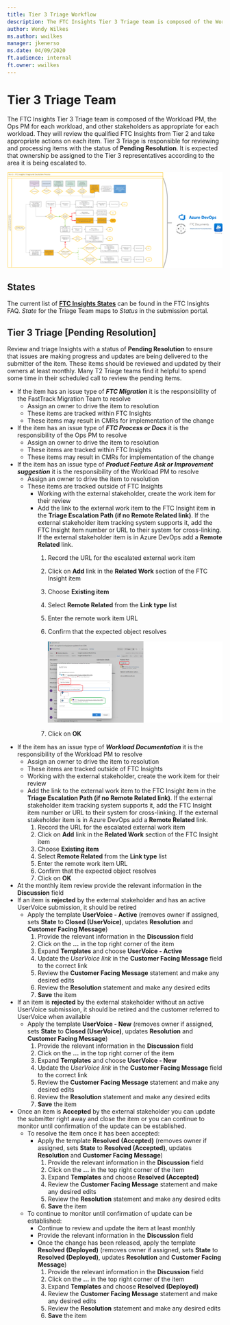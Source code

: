 ```yaml
---
title: Tier 3 Triage Workflow
description: The FTC Insights Tier 3 Triage team is composed of the Workload PM, the Ops PM for each workload, and other stakeholders as appropriate for each workload.
author: Wendy Wilkes
ms.author: wwilkes
manager: jkenerso
ms.date: 04/09/2020
ft.audience: internal
ft.owner: wwilkes
---
```

# Tier 3 Triage Team
The FTC Insights Tier 3 Triage team is composed of the Workload PM, the Ops PM for each workload, and other stakeholders as appropriate for each workload. They will review the qualified FTC Insights from Tier 2 and take appropriate actions on each item. Tier 3 Triage is responsible for reviewing and processing items with the status of **Pending Resolution**. It is expected that ownership be assigned to the Tier 3 representatives according to the area it is being escalated to.

![Tier 3 Workflow](../media/triage-flow-detail-t3.png)

## States
The current list of **[FTC Insights States](../status.md)** can be found in the FTC Insights FAQ. *State* for the Triage Team maps to *Status* in the submission portal.

## Tier 3 Triage [Pending Resolution]
Review and triage Insights with a status of **Pending Resolution** to ensure that issues are making progress and updates are being delivered to the submitter of the item. These items should be reviewed and updated by their owners at least monthly. Many T2 Triage teams find it helpful to spend some time in their scheduled call to review the pending items.
- If the item has an issue type of ***FTC Migration*** it is the responsibility of the FastTrack Migration Team to resolve 
    - Assign an owner to drive the item to resolution
    - These items are tracked within FTC Insights
    - These items may result in CMRs for implementation of the change
- If the item has an issue type of ***FTC Process or Docs*** it is the responsibility of the Ops PM to resolve 
    - Assign an owner to drive the item to resolution
    - These items are tracked within FTC Insights
    - These items may result in CMRs for implementation of the change
- If the item has an issue type of ***Product Feature Ask or Improvement suggestion*** it is the responsibility of the Workload PM to resolve 
    - Assign an owner to drive the item to resolution
    - These items are tracked outside of FTC Insights
        - Working with the external stakeholder, create the work item for their review
        - Add the link to the external work item to the FTC Insight item in the **Triage Escalation Path (if no Remote Related link)**. If the external stakeholder item tracking system supports it, add the FTC Insight item number or URL to their system for cross-linking. If the external stakeholder item is in Azure DevOps add a **Remote Related** link.
            1. Record the URL for the escalated external work item
            2. Click on **Add** link in the **Related Work** section of the FTC Insight item
            3. Choose **Existing item**
            4. Select **Remote Related** from the **Link type** list
            5. Enter the remote work item URL 
            6. Confirm that the expected object resolves

                ![Remote Related](../media/remote-related.png)
                
            7. Click on **OK**
- If the item has an issue type of ***Workload Documentation*** it is the responsibility of the Workload PM to resolve 
    - Assign an owner to drive the item to resolution
    - These items are tracked outside of FTC Insights
    - Working with the external stakeholder, create the work item for their review
    - Add the link to the external work item to the FTC Insight item in the **Triage Escalation Path (if no Remote Related link)**. If the external stakeholder item tracking system supports it, add the FTC Insight item number or URL to their system for cross-linking. If the external stakeholder item is in Azure DevOps add a **Remote Related** link.
        1. Record the URL for the escalated external work item
        2. Click on **Add** link in the **Related Work** section of the FTC Insight item
        3. Choose **Existing item**
        4. Select **Remote Related** from the **Link type** list
        5. Enter the remote work item URL 
        6. Confirm that the expected object resolves
        7. Click on **OK**
- At the monthly item review provide the relevant information in the **Discussion** field
- If an item is **rejected** by the external stakeholder and has an active UserVoice submission, it should be retired
    - Apply the template **UserVoice - Active** (removes owner if assigned, sets **State** to **Closed (UserVoice)**, updates **Resolution** and **Customer Facing Message**)
        1.	Provide the relevant information in the **Discussion** field 
        2.	Click on the **…** in the top right corner of the item
        3.	Expand **Templates** and choose **UserVoice - Active**
        4.	Update the *UserVoice link* in the **Customer Facing Message** field to the correct link
        5.	Review the **Customer Facing Message** statement and make any desired edits 
        6.	Review the **Resolution** statement and make any desired edits  
        7.	**Save** the item
- If an item is **rejected** by the external stakeholder without an active UserVoice submission, it should be retired and the customer referred to UserVoice when available
    - Apply the template **UserVoice - New** (removes owner if assigned, sets **State** to **Closed (UserVoice)**, updates **Resolution** and **Customer Facing Message**)
        1.	Provide the relevant information in the **Discussion** field 
        2.	Click on the **…** in the top right corner of the item
        3.	Expand **Templates** and choose **UserVoice - New**
        4.	Update the *UserVoice link* in the **Customer Facing Message** field to the correct link
        5.	Review the **Customer Facing Message** statement and make any desired edits 
        6.	Review the **Resolution** statement and make any desired edits  
        7.	**Save** the item
- Once an item is **Accepted** by the external stakeholder you can update the submitter right away and close the item or you can continue to monitor until confirmation of the update can be established. 
    - To resolve the item once it has been accepted: 
        - Apply the template **Resolved (Accepted)** (removes owner if assigned, sets **State** to **Resolved (Accepted)**, updates **Resolution** and **Customer Facing Message**)
            1.	Provide the relevant information in the **Discussion** field 
            2.	Click on the **…** in the top right corner of the item
            3.	Expand **Templates** and choose **Resolved (Accepted)**
            4.	Review the **Customer Facing Message** statement and make any desired edits 
            5.	Review the **Resolution** statement and make any desired edits  
            6.	**Save** the item
    - To continue to monitor until confirmation of update can be established:
        - Continue to review and update the item at least monthly
        - Provide the relevant information in the **Discussion** field
        - Once the change has been released, apply the template **Resolved (Deployed)** (removes owner if assigned, sets **State** to **Resolved (Deployed)**, updates **Resolution** and **Customer Facing Message**)
            1.	Provide the relevant information in the **Discussion** field 
            2.	Click on the **…** in the top right corner of the item
            3.	Expand **Templates** and choose **Resolved (Deployed)**
            4.	Review the **Customer Facing Message** statement and make any desired edits 
            5.	Review the **Resolution** statement and make any desired edits 
            6.	**Save** the item
